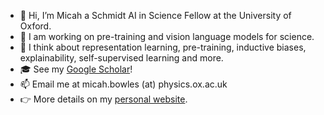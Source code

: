 - 👋 Hi, I’m Micah a Schmidt AI in Science Fellow at the University of Oxford.
- 🌱 I am working on pre-training and vision language models for science.
- 🤔 I think about representation learning, pre-training, inductive biases, explainability, self-supervised learning and more.
- :mortar_board: See my [Google Scholar](https://scholar.google.com/citations?user=Q7ziv7YAAAAJ)!
- 📫 Email me at micah.bowles (at) physics.ox.ac.uk
- 👉 More details on my [personal website](https://mb010.github.io/).

<!---
mb010/mb010 is a ✨ special ✨ repository because its `README.md` (this file) appears on your GitHub profile.
You can click the Preview link to take a look at your changes.
--->

